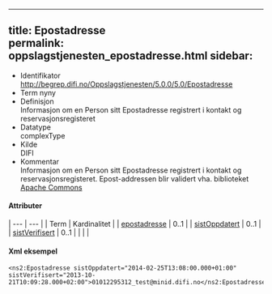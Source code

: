 -----
title: Epostadresse  
permalink: oppslagstjenesten_epostadresse.html
sidebar:
-----

  - Identifikator  
    http://begrep.difi.no/Oppslagstjenesten/5.0.0/5.0/Epostadresse
  - Term nyny
  - Definisjon  
    Informasjon om en Person sitt Epostadresse registrert i kontakt og
    reservasjonsregisteret
  - Datatype  
    complexType
  - Kilde  
    DIFI
  - Kommentar  
    Informasjon om en Person sitt Epostadresse registrert i kontakt og
    reservasjonsregisteret. Epost-addressen blir validert vha.
    biblioteket [Apache
    Commons](http://commons.apache.org/proper/commons-validator/)

#### Attributer

| --- | --- |
| Term | Kardinalitet |
| [epostadresse](/Felles/epostadresse)     | 0..1 |
| [sistOppdatert](/Felles/sistOppdatert)   | 0..1 |
| [sistVerifisert](/Felles/sistVerifisert) | 0..1 |
| | | 



#### Xml eksempel

```
<ns2:Epostadresse sistOppdatert="2014-02-25T13:08:00.000+01:00" sistVerifisert="2013-10-21T10:09:28.000+02:00">01012295312_test@minid.difi.no</ns2:Epostadresse>
```
